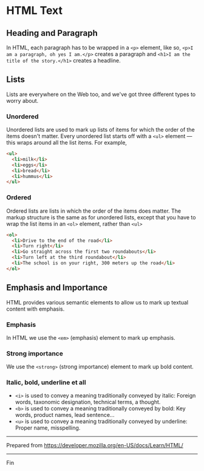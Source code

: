 # HTML Text

## Heading and Paragraph

In HTML, each paragraph has to be wrapped in a `<p>` element, like so, `<p>I am a paragraph, oh yes I am.</p>` creates a paragraph and `<h1>I am the title of the story.</h1>` creates a headline.

## Lists

Lists are everywhere on the Web too, and we've got three different types to worry about.

### Unordered

Unordered lists are used to mark up lists of items for which the order of the items doesn't matter. Every unordered list starts off with a `<ul>` element — this wraps around all the list items. For example,

```html
<ul>
  <li>milk</li>
  <li>eggs</li>
  <li>bread</li>
  <li>hummus</li>
</ul>
```

### Ordered

Ordered lists are lists in which the order of the items does matter. The markup structure is the same as for unordered lists, except that you have to wrap the list items in an `<ol>` element, rather than `<ul>`

```html
<ol>
  <li>Drive to the end of the road</li>
  <li>Turn right</li>
  <li>Go straight across the first two roundabouts</li>
  <li>Turn left at the third roundabout</li>
  <li>The school is on your right, 300 meters up the road</li>
</ol>
```

## Emphasis and Importance

HTML provides various semantic elements to allow us to mark up textual content with emphasis.

### Emphasis

In HTML we use the `<em>` (emphasis) element to mark up emphasis.

### Strong importance

We use the `<strong>` (strong importance) element to mark up bold content.

### Italic, bold, underline et all

* `<i>` is used to convey a meaning traditionally conveyed by italic: Foreign words, taxonomic designation, technical terms, a thought.
* `<b>` is used to convey a meaning traditionally conveyed by bold: Key words, product names, lead sentence...
* `<u>` is used to convey a meaning traditionally conveyed by underline: Proper name, misspelling.

---

Prepared from <https://developer.mozilla.org/en-US/docs/Learn/HTML/>

---

Fin